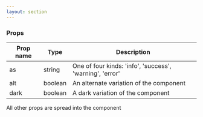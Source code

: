 ```yaml
---
layout: section
---
```


### Props

| Prop name | Type    | Description
|-----------|--------------------------------------------------------------------------------------- | --- |
| as       | string  | One of four kinds: 'info', 'success', 'warning', 'error'
| alt      | boolean | An alternate variation of the component
| dark     | boolean | A dark variation of the component

All other props are spread into the component
